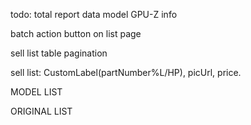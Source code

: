 todo:
total report
data model
GPU-Z info

batch action button on list page

sell list table pagination

sell list: CustomLabel(partNumber%L/HP), picUrl, price.

MODEL LIST

ORIGINAL LIST